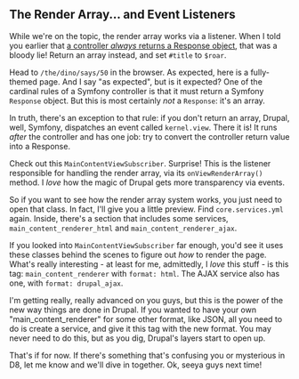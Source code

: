 ## The Render Array... and Event Listeners

While we're on the topic, the render array works via a listener. When I told you
earlier that
[a controller *always* returns a Response object](https://knpuniversity.com/screencast/drupal8-under-the-hood/modules-routes-controllers#a-controller-returns-a-response),
that was a bloody lie! Return an array instead, and set `#title` to `$roar`.

Head to `/the/dino/says/50` in the browser. As expected, here is a fully-themed page.
And I say "as expected", but is it expected? One of the cardinal rules of a Symfony
controller is that it must return a Symfony `Response` object. But this is most certainly
*not* a `Response`: it's an array.

In truth, there's an exception to that rule: if you don't return an array, Drupal,
well, Symfony, dispatches an event called `kernel.view`. There it is! It runs *after*
the controller and has one job: try to convert the controller return value into a
Response.

Check out this `MainContentViewSubscriber`. Surprise! This is the listener responsible
for handling the render array, via its `onViewRenderArray()` method. I *love* how
the magic of Drupal gets more transparency via events.

So if you want to see how the render array system works, you just need to open that
class. In fact, I'll give you a little preview. Find `core.services.yml` again. Inside,
there's a section that includes some services, `main_content_renderer_html` and
`main_content_renderer_ajax`.  

If you looked into `MainContentViewSubscriber` far enough, you'd see it uses these
classes behind the scenes to figure out *how* to render the page. What's really
interesting - at least for me, admittedly, I *love* this stuff - is this tag:
`main_content_renderer` with `format: html`. The AJAX service also has one, with
`format: drupal_ajax`.

I'm getting really, really advanced on you guys, but this is the power of the new
way things are done in Drupal. If you wanted to have your own "main_content_renderer"
for some other format, like JSON, all you need to do is create a service, and give
it this tag with the new format. You may never need to do this, but as you dig, Drupal's
layers start to open up.

That's if for now.  If there's something that's confusing you or mysterious in D8,
let me know and we'll dive in together. Ok, seeya guys next time!
